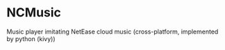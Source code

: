 # NCMusic
Music player imitating NetEase cloud music (cross-platform, implemented by python (kivy))
